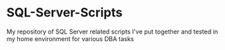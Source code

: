 # SQL-Server-Scripts
My repository of SQL Server related scripts I've put together and tested in my home environment for various DBA tasks
